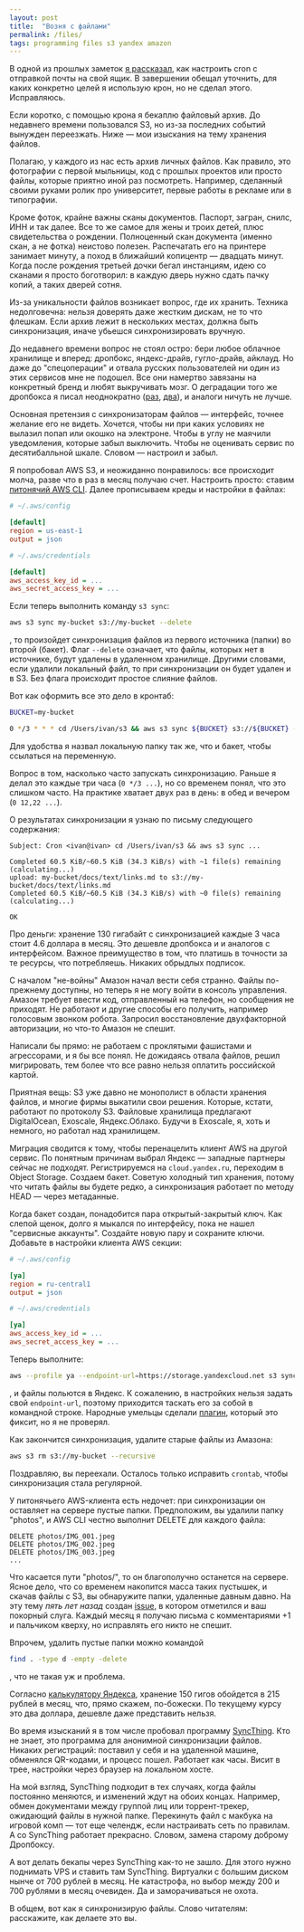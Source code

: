 ```yaml
---
layout: post
title:  "Возня с файлами"
permalink: /files/
tags: programming files s3 yandex amazon
---
```


[cron]: /cron-mail/

В одной из прошлых заметок [я рассказал][cron], как настроить cron с отправкой почты на свой ящик. В завершении обещал уточнить, для каких конкретно целей я использую крон, но не сделал этого. Исправляюсь.

Если коротко, с помощью крона я бекаплю файловый архив. До недавнего времени пользовался S3, но из-за последних событий вынужден переезжать. Ниже — мои изыскания на тему хранения файлов.

Полагаю, у каждого из нас есть архив личных файлов. Как правило, это фотографии с первой мыльницы, код с прошлых проектов или просто файлы, которые приятно иной раз посмотреть. Например, сделанный своими руками ролик про университет, первые работы в рекламе или в типографии.

Кроме фоток, крайне важны сканы документов. Паспорт, загран, снилс, ИНН и так далее. Все то же самое для жены и троих детей, плюс свидетельства о рождении. Полноценный скан документа (именно скан, а не фотка) неистово полезен. Распечатать его на принтере занимает минуту, а поход в ближайший копицентр — двадцать минут. Когда после рождения третьей дочки бегал инстанциям, идею со сканами я просто боготворил: в каждую дверь нужно сдать пачку копий, а таких дверей сотня.

Из-за уникальности файлов возникает вопрос, где их хранить. Техника недолговечна: нельзя доверять даже жестким дискам, не то что флешкам. Если архив лежит в нескольких местах, должна быть синхронизация, иначе убьешся синхронизировать вручную.

[dropbox1]: /dropbox-ui/
[dropbox2]: /design-dropbox/

До недавнего времени вопрос не стоял остро: бери любое облачное хранилище и вперед: дропбокс, яндекс-драйв, гугло-драйв, айклауд. Но даже до "спецоперации" и отвала русских пользователей ни один из этих сервисов мне не подошел. Все они намертво завязаны на конкретный бренд и любят выкручивать мозг. О деградации того же дропбокса я писал неоднократно ([раз][dropbox1], [два][dropbox2]), и аналоги ничуть не лучше.

Основная претензия с синхронизаторам файлов — интерфейс, точнее желание его не видеть. Хочется, чтобы ни при каких условиях не вылазил попап или окошко на электроне. Чтобы в углу не маячили уведомления, которые забыл выключить. Чтобы не оценивать сервис по десятибалльной шкале. Словом — настроил и забыл.

[cli]: https://aws.amazon.com/cli/


Я попробовал AWS S3, и неожиданно понравилось: все происходит молча, разве что в раз в месяц получаю счет. Настроить просто: ставим [питонячий AWS CLI][cli]. Далее прописываем креды и настройки в файлах:

~~~ini
# ~/.aws/config

[default]
region = us-east-1
output = json

# ~/.aws/credentials

[default]
aws_access_key_id = ...
aws_secret_access_key = ...
~~~

Если теперь выполнить команду `s3 sync`:

~~~bash
aws s3 sync my-bucket s3://my-bucket --delete
~~~

, то произойдет синхронизация файлов из первого источника (папки) во второй (бакет). Флаг `--delete` означает, что файлы, которых нет в источнике, будут удалены в удаленном хранилище. Другими словами, если удалили локальный файл, то при синхронизации он будет удален и в S3. Без флага происходит простое слияние файлов.

Вот как оформить все это дело в кронтаб:

~~~bash
BUCKET=my-bucket

0 */3 * * * cd /Users/ivan/s3 && aws s3 sync ${BUCKET} s3://${BUCKET} --exclude '*.DS_Store' --delete && echo OK
~~~

Для удобства я назвал локальную папку так же, что и бакет, чтобы ссылаться на переменную.

Вопрос в том, насколько часто запускать синхронизацию. Раньше я делал это каждые три часа (`0 */3 ...`), но со временем понял, что это слишком часто. На практике хватает двух раз в день: в обед и вечером (`0 12,22 ...`).

О результатах синхронизации я узнаю по письму следующего содержания:

~~~
Subject: Cron <ivan@ivan> cd /Users/ivan/s3 && aws s3 sync ...

Completed 60.5 KiB/~60.5 KiB (34.3 KiB/s) with ~1 file(s) remaining (calculating...)
upload: my-bucket/docs/text/links.md to s3://my-bucket/docs/text/links.md
Completed 60.5 KiB/~60.5 KiB (34.3 KiB/s) with ~0 file(s) remaining (calculating...)

OK
~~~

Про деньги: хранение 130 гигабайт с синхронизацией каждые 3 часа стоит 4.6 доллара в месяц. Это дешевле дропбокса и и аналогов с интерфейсом. Важное преимущество в том, что платишь в точности за те ресурсы, что потребляешь. Никаких обрыдлых подписок.

С началом "не-войны" Амазон начал вести себя странно. Файлы по-прежнему доступны, но теперь я не могу войти в консоль управления. Амазон требует ввести код, отправленный на телефон, но сообщения не приходят. Не работают и другие способы его получить, например голосовым звонком робота. Запросил восстановление двухфакторной авторизации, но что-то Амазон не спешит.

Написали бы прямо: не работаем с проклятыми фашистами и агрессорами, и я бы все понял. Не дожидаясь отвала файлов, решил мигрировать, тем более что все равно нельзя оплатить российской картой.

Приятная вещь: S3 уже давно не монополист в области хранения файлов, и многие фирмы выкатили свои решения. Которые, кстати, работают по протоколу S3. Файловые хранилища предлагают DigitalOcean, Exoscale, Яндекс.Облако. Будучи в Exoscale, я, хоть и немного, но работал над хранилищем.

Миграция сводится к тому, чтобы перенацелить клиент AWS на другой сервис. По понятным причинам выбрал Яндекс — западные партнеры сейчас не подходят. Регистрируемся на `cloud.yandex.ru`, переходим в Object Storage. Создаем бакет. Советую холодный тип хранения, потому что читать файлы вы будете редко, а синхронизация работает по методу HEAD — через метаданные.

Когда бакет создан, понадобится пара открытый-закрытый ключ. Как слепой щенок, долго я мыкался по интерфейсу, пока не нашел "сервисные аккаунты". Создайте новую пару и сохраните ключи. Добавьте в настройки клиента AWS секции:

~~~ini
# ~/.aws/config

[ya]
region = ru-central1
output = json

# ~/.aws/credentials

[ya]
aws_access_key_id = ...
aws_secret_access_key = ...
~~~

Теперь выполните:

~~~bash
aws --profile ya --endpoint-url=https://storage.yandexcloud.net s3 sync ...
~~~

[plugin]: https://github.com/wbingli/awscli-plugin-endpoint

, и файлы польются в Яндекс. К сожалению, в настройких нельзя задать свой `endpoint-url`, поэтому приходится таскать его за собой в командной строке. Народные умельцы сделали [плагин][plugin], который это фиксит, но я не проверял.

Как закончится синхронизация, удалите старые файлы из Амазона:

~~~bash
aws s3 rm s3://my-bucket --recursive
~~~

Поздравляю, вы переехали. Осталось только исправить `crontab`, чтобы синхронизация стала регулярной.

[issue]: https://github.com/aws/aws-cli/issues/2685

У питонячьего AWS-клиента есть недочет: при синхронизации он оставляет на сервере пустые папки. Предположим, вы удалили папку "photos", и AWS CLI честно выполнит DELETE для каждого файла:

~~~
DELETE photos/IMG_001.jpeg
DELETE photos/IMG_002.jpeg
DELETE photos/IMG_003.jpeg
...
~~~

Что касается пути "photos/", то он благополучно останется на сервере. Ясное дело, что со временем накопится масса таких пустышек, и скачав файлы с S3, вы обнаружите папки, удаленные давным давно. На эту тему *пять лет назад* создан [issue][issue], в котором отметился и ваш покорный слуга. Каждый месяц я получаю письма с комментариями +1 и пальчиком кверху, но исправлять его никто не спешит.

Впрочем, удалить пустые папки можно командой

~~~bash
find . -type d -empty -delete
~~~

, что не такая уж и проблема.

[calc]: https://cloud.yandex.ru/prices

Согласно [калькулятору Яндекса][calc], хранение 150 гигов обойдется в 215 рублей в месяц, что, прямо скажем, по-божески. По текущему курсу это два доллара, дешевле даже представить нельзя.

[syncthing]: https://syncthing.net/

Во время изысканий я в том числе пробовал программу [SyncThing][syncthing]. Кто не знает, это программа для анонимной синхронизации файлов. Никаких регистраций: поставил у себя и на удаленной машине, обменялся QR-кодами, и процесс пошел. Работает как часы. Висит в трее, настройки через браузер на локальном хосте.

На мой взгляд, SyncThing подходит в тех случаях, когда файлы постоянно меняются, и изменений ждут на обоих концах. Например, обмен документами между группой лиц или торрент-трекер, ожидающий файлы в нужной папке. Перекинуть файл с макбука на игровой комп — тот еще челендж, если настраивать сеть по правилам. А со SyncThing работает прекрасно. Словом, замена старому доброму Дропбоксу.

А вот делать бекапы через SyncThing как-то не зашло. Для этого нужно поднимать VPS и ставить там SyncThing. Виртуалки с большим диском нынче от 700 рублей в месяц. Не катастрофа, но выбор между 200 и 700 рублями в месяц очевиден. Да и заморачиваться не охота.

В общем, вот как я синхронизирую файлы. Слово читателям: расскажите, как делаете это вы.
